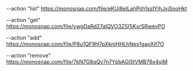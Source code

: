 --action "list"
https://monosnap.com/file/eKUi8eILahPiih1ssIYjhJxjSnoHkt

--action "get"
https://monosnap.com/file/ywgDaRd27aIQVO3ZSI1iKxrSRweyPO

--action "add"
https://monosnap.com/file/P8u1QF9H7pXknjHHLhNes1gaoXif7O

--action "remove"
https://monosnap.com/file/7kN7G8qQv7n7YpbAGj5tVMB76x4sjM